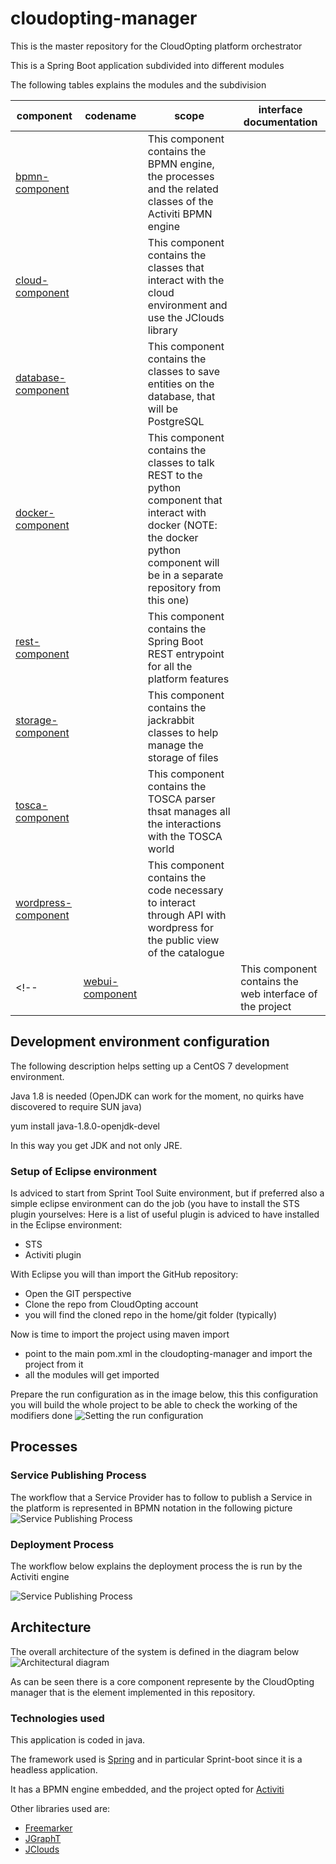 # cloudopting-manager
This is the master repository for the CloudOpting platform orchestrator

This is a Spring Boot application subdivided into different modules

The following tables explains the modules and the subdivision

| component | codename | scope | interface documentation |
| --- | --- | --- | --- |
| [bpmn-component](https://github.com/CloudOpting/cloudopting-manager/tree/master/bpmn-component "bpmn-component") | | This component contains the BPMN engine, the processes and the related classes of the Activiti BPMN engine | |
| [cloud-component](https://github.com/CloudOpting/cloudopting-manager/tree/master/cloud-component "cloud-component") | | This component contains the classes that interact with the cloud environment and use the JClouds library | |
| [database-component](https://github.com/CloudOpting/cloudopting-manager/tree/master/database-component "database-component") | | This component contains the classes to save entities on the database, that will be PostgreSQL | |
| [docker-component](https://github.com/CloudOpting/cloudopting-manager/tree/master/docker-component "docker-component") | | This component contains the classes to talk REST to the python component that interact with docker (NOTE: the docker python component will be in a separate repository from this one) | |
| [rest-component](https://github.com/CloudOpting/cloudopting-manager/tree/master/rest-component "rest-component") | | This component contains the Spring Boot REST entrypoint for all the platform features | |
| [storage-component](https://github.com/CloudOpting/cloudopting-manager/tree/master/storage-component "storage-component") | | This component contains the jackrabbit classes to help manage the storage of files | |
| [tosca-component](https://github.com/CloudOpting/cloudopting-manager/tree/master/tosca-component "tosca-component") | | This component contains the TOSCA parser thsat manages all the interactions with the TOSCA world | |
| [wordpress-component](https://github.com/CloudOpting/cloudopting-manager/tree/master/wordpress-component "wordpress-component") | | This component contains the code necessary to interact through API with wordpress for the public view of the catalogue | |
<!-- | [webui-component](https://github.com/CloudOpting/cloudopting-manager/tree/master/webui-component "webui-component") | | This component contains the web interface of the project | | -->

## Development environment configuration
The following description helps setting up a CentOS 7 development environment.

Java 1.8 is needed (OpenJDK can work for the moment, no quirks have discovered to require SUN java)

yum install java-1.8.0-openjdk-devel

In this way you get JDK and not only JRE.

### Setup of Eclipse environment
Is adviced to start from Sprint Tool Suite environment, but if preferred also a simple eclipse environment can do the job (you have to install the STS plugin yourselves:
Here is a list of useful plugin is adviced to have installed in the Eclipse environment:
 * STS
 * Activiti plugin

With Eclipse you will than import the GitHub repository:
 * Open the GIT perspective
 * Clone the repo from CloudOpting account
 * you will find the cloned repo in the home/git folder (typically)

Now is time to import the project using maven import
 * point to the main pom.xml in the cloudopting-manager and import the project from it
 * all the modules will get imported

Prepare the run configuration as in the image below, this this configuration you will build the whole project to be able to check the working of the modifiers done
![Setting the run configuration](https://raw.githubusercontent.com/CloudOpting/cloudopting-manager/master/documentation/runconfig.png)

## Processes
### Service Publishing Process
The workflow that a Service Provider has to follow to publish a Service in the platform is represented in BPMN notation
in the following picture
![Service Publishing Process](https://raw.githubusercontent.com/CloudOpting/cloudopting-manager/master/documentation/ServicePublishingProcess.png)

### Deployment Process
The workflow below explains the deployment process the is run by the Activiti engine

![Service Publishing Process](https://raw.githubusercontent.com/CloudOpting/cloudopting-manager/master/documentation/orchestration-process.bpmn20.png)


## Architecture
The overall architecture of the system is defined in the diagram below
![Architectural diagram](https://raw.githubusercontent.com/CloudOpting/cloudopting-manager/master/documentation/architecture.png)

As can be seen there is a core component represente by the CloudOpting manager that is the element implemented in this repository.

### Technologies used
This application is coded in java.

The framework used is [Spring](https://spring.io/) and in particular Sprint-boot since it is a headless application.

It has a BPMN engine embedded, and the project opted for [Activiti](http://activiti.org/)

Other libraries used are:
 * [Freemarker]()
 * [JGraphT]()
 * [JClouds]()
